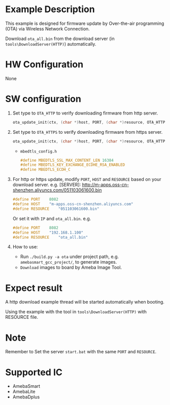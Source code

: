 # Example Description

This example is designed for firmware update by Over-the-air programming (OTA) via Wireless Network Connection.

Download `ota_all.bin` from the download server (in `tools\DownloadServer(HTTP)`) automatically.

# HW Configuration

None

# SW configuration

1. Set type to `OTA_HTTP` to verify downloading firmware from http server.
	```C
	ota_update_init(ctx, (char *)host, PORT, (char *)resource, OTA_HTTP);
	```

2. Set type to `OTA_HTTPS` to verify downloading firmware from https server.
	```C
	ota_update_init(ctx, (char *)host, PORT, (char *)resource, OTA_HTTPS);
	```
   - `mbedtls_config.h`
		```C
		#define MBEDTLS_SSL_MAX_CONTENT_LEN 16384
		#define MBEDTLS_KEY_EXCHANGE_ECDHE_RSA_ENABLED
		#define MBEDTLS_ECDH_C
		```

3. For http or https update, modify `PORT`, `HOST` and `RESOURCE` based on your download server. e.g. [SERVER]: http://m-apps.oss-cn-shenzhen.aliyuncs.com/051103061600.bin
	```C
	#define PORT    8082
	#define HOST    "m-apps.oss-cn-shenzhen.aliyuncs.com"
	#define RESOURCE    "051103061600.bin"
	```

	Or set it with `IP` and `ota_all.bin`. e.g.
	```C
	#define PORT    8082
	#define HOST    "192.168.1.100"
	#define RESOURCE    "ota_all.bin"
	```

4. How to use:
   - Run `./build.py -a ota` under project path, e.g. `amebasmart_gcc_project/`, to generate images.
   - `Download` images to board by Ameba Image Tool.

# Expect result

A http download example thread will be started automatically when booting.

Using the example with the tool in `tools\DownloadServer(HTTP)` with RESOURCE file.

# Note

Remember to Set the server `start.bat` with the same `PORT` and `RESOURCE`.

# Supported IC

- AmebaSmart
- AmebaLite
- AmebaDplus
